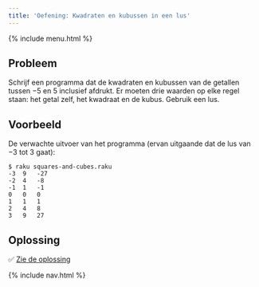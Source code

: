 ```yaml
---
title: 'Oefening: Kwadraten en kubussen in een lus'
---
```


{% include menu.html %}

## Probleem

Schrijf een programma dat de kwadraten en kubussen van de getallen tussen −5 en 5 inclusief afdrukt. Er moeten drie waarden op elke regel staan: het getal zelf, het kwadraat en de kubus. Gebruik een lus.

## Voorbeeld

De verwachte uitvoer van het programma (ervan uitgaande dat de lus van −3 tot 3 gaat):

```console
$ raku squares-and-cubes.raku
-3	9	-27
-2	4	-8
-1	1	-1
0	0	0
1	1	1
2	4	8
3	9	27
```

## Oplossing

✅ [Zie de oplossing](solution)

{% include nav.html %}